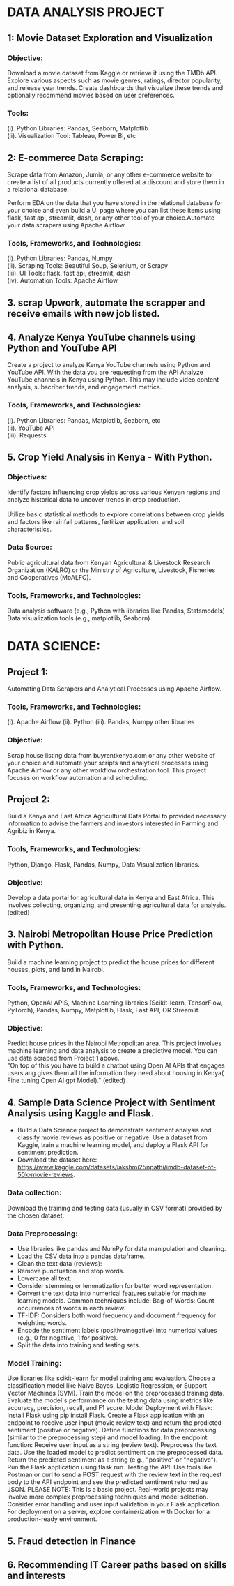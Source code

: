 # DATA ANALYSIS PROJECT

## 1: Movie Dataset Exploration and Visualization
### Objective:
Download a movie dataset from Kaggle or retrieve it using the TMDb API.
Explore various aspects such as movie genres, ratings, director popularity, and release year trends.
Create dashboards that visualize these trends and optionally recommend movies based on user preferences.
### Tools:
(i). Python Libraries: Pandas, Seaborn, Matplotlib </br>
(ii). Visualization Tool: Tableau, Power Bi, etc

## 2: E-commerce Data Scraping:
Scrape data from Amazon, Jumia, or any other e-commerce website to create a list of all products currently offered at a discount and store them in a relational database. 

Perform EDA on the data  that you have stored in the relational database for your choice and even build a UI page where you can list these items using flask, fast api, streamlit, dash, or any other tool of your choice.Automate your data scrapers  using Apache Airflow.

### Tools, Frameworks, and Technologies: 
(i). Python Libraries: Pandas, Numpy </br>
(ii). Scraping Tools: Beautiful Soup, Selenium, or Scrapy </br>
(iii). UI Tools: flask, fast api, streamlit, dash </br>
(iv). Automation Tools: Apache Airflow

 
## 3. scrap Upwork, automate the scrapper and receive emails with new job listed.
 
## 4. Analyze Kenya YouTube channels using Python and YouTube API
Create a project to analyze Kenya YouTube channels using Python and YouTube API. With the data you are requesting from the API Analyze YouTube channels in Kenya using Python. This may include video content analysis, subscriber trends, and engagement metrics.

### Tools, Frameworks, and Technologies:
(i). Python Libraries: Pandas, Matplotlib, Seaborn, etc </br>
(ii). YouTube API </br>
(iii). Requests

## 5. Crop Yield Analysis in Kenya - With Python.						
### Objectives:												
Identify factors influencing crop yields across various Kenyan regions and analyze historical data to uncover trends in crop production. </br>			
Utilize basic statistical methods to explore correlations between crop yields and factors like rainfall patterns, fertilizer application, and soil characteristics.	
### Data Source:							
Public agricultural data from Kenyan Agricultural & Livestock Research Organization (KALRO) or the Ministry of Agriculture, Livestock, Fisheries and Cooperatives (MoALFC).
### Tools, Frameworks, and Technologies:
Data analysis software (e.g., Python with libraries like Pandas, Statsmodels) </br>
Data visualization tools (e.g., matplotlib, Seaborn)


# DATA SCIENCE:
## Project 1:
Automating Data Scrapers and Analytical Processes using Apache Airflow. </br>
### Tools, Frameworks, and Technologies: 
(i). Apache Airflow
(ii). Python
(iii). Pandas, Numpy other libraries
### Objective:
Scrap house listing data from buyrentkenya.com or any other website of your choice and automate your scripts and analytical processes using Apache Airflow or any other workflow orchestration tool. This project focuses on workflow automation and scheduling.

## Project 2:
Build a Kenya and East Africa Agricultural Data Portal to provided necessary information to advise the farmers and investors interested in Farming and Agribiz in Kenya.
### Tools, Frameworks, and Technologies:
Python, Django, Flask, Pandas, Numpy, Data Visualization libraries.
### Objective:
Develop a data portal for agricultural data in Kenya and East Africa. This involves collecting, organizing, and presenting agricultural data for analysis. (edited)

## 3. Nairobi Metropolitan House Price Prediction with Python.
Build a machine learning project to predict the house prices for different houses, plots, and land in Nairobi. </br>
### Tools, Frameworks, and Technologies: 
Python, OpenAI APIS, Machine Learning libraries (Scikit-learn, TensorFlow, PyTorch), Pandas, Numpy, Matplotlib, Flask, Fast API, OR Streamlit.
### Objective:
Predict house prices in the Nairobi Metropolitan area. This project involves machine learning and data analysis to create a predictive model. You can use data scraped from Project 1 above. </br>
"On top of this you have to build a chatbot using Open AI APIs that engages users ang gives them all the information they need about housing in Kenya( Fine tuning Open AI gpt Model)." (edited) 

## 4. Sample Data Science Project with Sentiment Analysis using Kaggle and Flask.
- Build a Data Science project to demonstrate sentiment analysis and classify movie reviews as positive or negative. Use a dataset from Kaggle, train a machine learning model, and deploy a Flask API for sentiment prediction. </br>
- Download the dataset here: https://www.kaggle.com/datasets/lakshmi25npathi/imdb-dataset-of-50k-movie-reviews.
### Data collection:
Download the training and testing data (usually in CSV format) provided by the chosen dataset.
### Data Preprocessing:
- Use libraries like pandas and NumPy for data manipulation and cleaning. </br>
- Load the CSV data into a pandas dataframe. </br>
- Clean the text data (reviews): </br>
- Remove punctuation and stop words. </br>
- Lowercase all text. </br>
- Consider stemming or lemmatization for better word representation. </br>
- Convert the text data into numerical features suitable for machine learning models. Common techniques include:
Bag-of-Words: Count occurrences of words in each review. </br>
- TF-IDF: Considers both word frequency and document frequency for weighting words. </br>
- Encode the sentiment labels (positive/negative) into numerical values (e.g., 0 for negative, 1 for positive).  </br>
- Split the data into training and testing sets. </br>
### Model Training:
Use libraries like scikit-learn for model training and evaluation.
Choose a classification model like Naive Bayes, Logistic Regression, or Support Vector Machines (SVM).
Train the model on the preprocessed training data.
Evaluate the model's performance on the testing data using metrics like accuracy, precision, recall, and F1 score.
Model Deployment with Flask:
Install Flask using pip install Flask.
Create a Flask application with an endpoint to receive user input (movie review text) and return the predicted sentiment (positive or negative).
Define functions for data preprocessing (similar to the preprocessing step) and model loading.
In the endpoint function:
Receive user input as a string (review text).
Preprocess the text data.
Use the loaded model to predict sentiment on the preprocessed data.
Return the predicted sentiment as a string (e.g., "positive" or "negative").
Run the Flask application using flask run.
Testing the API:
Use tools like Postman or curl to send a POST request with the review text in the request body to the API endpoint and see the predicted sentiment returned as JSON.
PLEASE NOTE:
This is a basic project. Real-world projects may involve more complex preprocessing techniques and model selection.
Consider error handling and user input validation in your Flask application.
For deployment on a server, explore containerization with Docker for a production-ready environment.

## 5. Fraud detection in Finance
## 6. Recommending IT Career paths based on skills and interests

